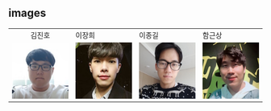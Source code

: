 ## images
|          |  |            |   |
| :-------------: | :------------- | :------------- | :----- |
| 김진호 |  이장희 | 이종길 | 함근상 | 
| ![](JinhoKim.jpg) |  ![](JangheeLee.jpg)| ![](JonggilLee.jpg) | ![](KeunsangHam.jpg)| 
